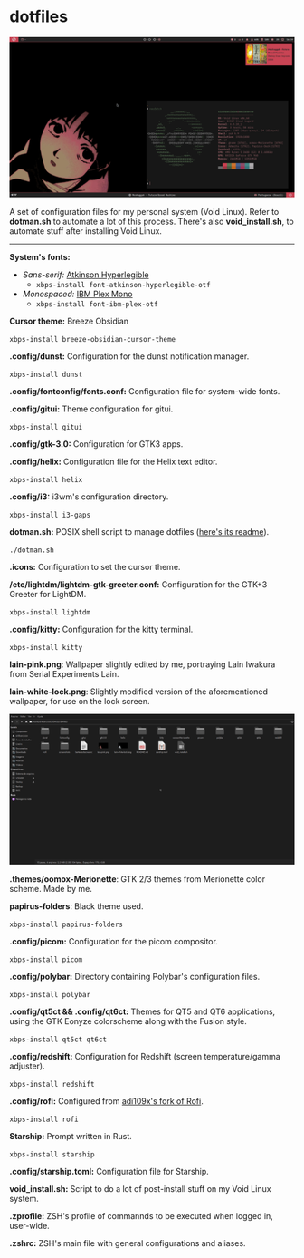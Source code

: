 # dotfiles

![desktop + dunst + terminal](screenshots/2022-12-03_16-19-14.png)

A set of configuration files for my personal system (Void Linux). Refer to **dotman.sh** to automate a lot of this process. There's also **void_install.sh**, to automate stuff after installing Void Linux.

---

**System's fonts:** 

- _Sans-serif:_ [Atkinson Hyperlegible](https://brailleinstitute.org/freefont)
	- `xbps-install font-atkinson-hyperlegible-otf`
- _Monospaced:_ [IBM Plex Mono](https://github.com/IBM/plex)
	- `xbps-install font-ibm-plex-otf`

**Cursor theme:** Breeze Obsidian

`xbps-install breeze-obsidian-cursor-theme`

**.config/dunst:** Configuration for the dunst notification manager.

`xbps-install dunst`

**.config/fontconfig/fonts.conf:** Configuration file for system-wide fonts.

**.config/gitui:** Theme configuration for gitui.

`xbps-install gitui`

**.config/gtk-3.0:** Configuration for GTK3 apps.

**.config/helix:** Configuration file for the Helix text editor.

`xbps-install helix`

**.config/i3:** i3wm's configuration directory.

`xbps-install i3-gaps`

**dotman.sh:** POSIX shell script to manage dotfiles ([here's its readme](https://github.com/sirkhancision/dotfiles/blob/i3wm/DOTMAN_README.md)).

`./dotman.sh`

**.icons:** Configuration to set the cursor theme.

**/etc/lightdm/lightdm-gtk-greeter.conf:** Configuration for the GTK+3 Greeter for LightDM.

`xbps-install lightdm`

**.config/kitty:** Configuration for the kitty terminal.

`xbps-install kitty`

**lain-pink.png**: Wallpaper slightly edited by me, portraying Lain Iwakura from Serial Experiments Lain.

**lain-white-lock.png**: Slightly modified version of the aforementioned wallpaper, for use on the lock screen.

![oomox-Merionette theme + black folder theme + Papirus icons](screenshots/2022-12-03_04-04-06.png)

**.themes/oomox-Merionette**: GTK 2/3 themes from Merionette color scheme. Made by me.

**papirus-folders**: Black theme used.

`xbps-install papirus-folders`

**.config/picom:** Configuration for the picom compositor.

`xbps-install picom`

**.config/polybar:** Directory containing Polybar's configuration files.

`xbps-install polybar`

**.config/qt5ct && .config/qt6ct:** Themes for QT5 and QT6 applications, using the GTK Eonyze colorscheme along with the Fusion style.

`xbps-install qt5ct qt6ct`

**.config/redshift:** Configuration for Redshift (screen temperature/gamma adjuster).

`xbps-install redshift`

**.config/rofi:** Configured from [adi109x's fork of Rofi](https://github.com/adi1090x/rofi).

`xbps-install rofi`

**Starship:** Prompt written in Rust.

`xbps-install starship`

**.config/starship.toml:** Configuration file for Starship.

**void_install.sh:** Script to do a lot of post-install stuff on my Void Linux system.

**.zprofile:** ZSH's profile of commannds to be executed when logged in, user-wide.

**.zshrc:** ZSH's main file with general configurations and aliases.
